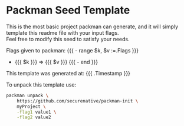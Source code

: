 # Packman Seed Template

This is the most basic project packman can generate, and it will simply template this readme file with your input flags.  
Feel free to modify this seed to satisfy your needs.

Flags given to packman:
{{{ - range $k, $v :=.Flags }}}
- {{{ $k }}} => {{{ $v }}}
{{{ - end }}}

This template was generated at: {{{ .Timestamp }}}

To unpack this template use:
```bash
packman unpack \
    https://github.com/securenative/packman-init \
    myProject \
    -flag1 value1 \
    -flag2 value2
```